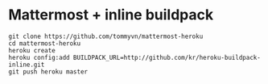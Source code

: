 # Mattermost + inline buildpack

```
git clone https://github.com/tommyvn/mattermost-heroku
cd mattermost-heroku
heroku create
heroku config:add BUILDPACK_URL=http://github.com/kr/heroku-buildpack-inline.git
git push heroku master
```
